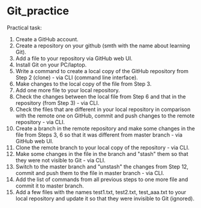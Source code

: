 # Git_practice
Practical task:
1. Create a GitHub account.
2. Create a repository on your github (smth with the name about learning Git).
3. Add a file to your repository via GitHub web UI.
4. Install Git on your PC/laptop.
5. Write a command to create a local copy of the GitHub repository from Step 2 (clone) - via CLI (command line interface).
6. Make changes to the local copy of the file from Step 3.
7. Add one more file to your local repository.
8. Check the changes between the local file from Step 6 and that in the repository (from Step 3) - via CLI.
9. Check the files that are different in your local repository in comparison with the remote one on GitHub, commit and push changes to the remote repository - via CLI.
10. Create a branch in the remote repository and make some changes in the file from Steps 3, 6 so that it was different from master branch - via GitHub web UI.
11. Clone the remote branch to your local copy of the repository - via CLI.
12. Make some changes in the file in the branch and "stash" them so that they were not visible to Git - via CLI.
13. Switch to the master branch and "unstash" the changes from Step 12, commit and push them to the file in master branch - via CLI.
14. Add the list of commands from all previous steps to one more file and commit it to master branch.
15. Add a few files with the names test1.txt, test2.txt, test_aaa.txt to your local repository and update it so that they were invisible to Git (ignored).
